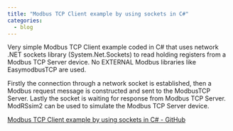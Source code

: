 ```yaml
---
title: "Modbus TCP Client example by using sockets in C#"
categories:
  - blog
---
```


Very simple Modbus TCP Client example coded in C# that uses network .NET sockets library (System.Net.Sockets) to read holding registers from a Modbus TCP Server device. 
No EXTERNAL Modbus libraries like EasymodbusTCP are used.

Firstly the connection through a network socket is established, then a Modbus request message is constructed and sent to the ModbusTCP Server. Lastly the socket is waiting for response from Modbus TCP Server. 
ModRSsim2 can be used to simulate the Modbus TCP Server device.


<a href="https://github.com/kallileo/Modbus-TCP-Client-Example">Modbus TCP Client example by using sockets in C# - GitHub</a>

